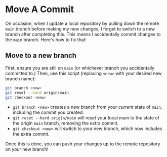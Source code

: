 # Move A Commit

On occasion, when I update a local repository by pulling down the remote `main` branch before making my new changes, I forget to switch to a new branch after completing this. This means I accidentally commit changes to the `main` branch. Here's how to fix that:

## Move to a new branch

First, ensure you are still on `main` (or whichever branch you accidentally committed to.) Then, use this script (replacing `<new>` with your desired new branch name):

```bash
git branch <new>
git reset --hard origin/main
git checkout <new>
```

- `git branch <new>` creates a new branch from your *current* state of `main`, including the commit you created.
- `git reset --hard origin/main` will reset your local main to the state of the origin `main` branch, removing the extra commit.
- `git checkout <new>` will switch to your new branch, which now includes the extra commit.

Once this is done, you can push your changes up to the remote repository on your new branch!
